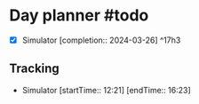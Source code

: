 # Day planner #todo 
- [x] Simulator  [completion:: 2024-03-26] ^17h3

## Tracking
- Simulator [startTime:: 12:21] [endTime:: 16:23]
